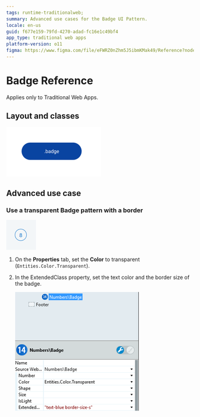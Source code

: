 ```yaml
---
tags: runtime-traditionalweb; 
summary: Advanced use cases for the Badge UI Pattern.
locale: en-us
guid: f677e159-79fd-4270-adad-fc16e1c49bf4
app_type: traditional web apps
platform-version: o11
figma: https://www.figma.com/file/eFWRZ0nZhm5J5ibmKMak49/Reference?node-id=615:383
---
```


# Badge Reference

<div class="info" markdown="1">

Applies only to Traditional Web Apps.

</div>

## Layout and classes

![](<images/badge-2-diag.png>)

## Advanced use case

### Use a transparent Badge pattern with a border

![](<images/badge-5-ss.png>)

1. On the **Properties** tab, set the **Color** to transparent (`Entities.Color.Transparent`).

1. In the ExtendedClass property, set the text color and the border size of the badge. 

    ![](<images/badge-4-ss.png>)
